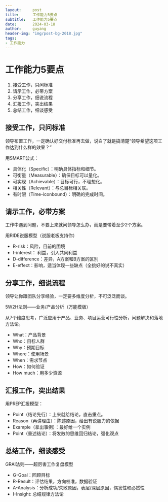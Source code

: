 ```yaml
---
layout:     post
title:      工作能力5要点
subtitle:   工作能力5要点
date:       2024-03-18
author:     guyang
header-img: "img/post-bg-2018.jpg"
tags:    
- 工作能力
---
```


# 工作能力5要点

 1. 接受工作，只问标准
 2. 请示工作，必带方案
 3. 分享工作，细说流程
 4. 汇报工作，突出结果
 5. 总结工作，细谈感受

## 接受工作，只问标准
领导布置工作，一定确认好交付标准再去做，说白了就是搞清楚“领导希望这项工作达到什么样的效果？”

用SMART公式：
 - 具体化（Specific）：明确具体指标和细节。
 - 可衡量（Measurable）：确保目标可以量化。
 - 可实现（Achievable）：目标可行，不理想化。
 - 相关性（Relevant）：与总目标相关联。
 - 有时限（Time-iconbound）：明确的完成时间。

## 请示工作，必带方案
工作中遇到问题，不要上来就问领导怎么办，而是要带着至少2个方案。

用RIDE说服模型（说服老板支持你）
 - R-risk：风险，目前的困境
 - I-interest： 利益，引入共同利益
 - D-difference：差异，A方案和B方案的区别
 - E-effect：影响，适当体现一些缺点（全挑好的说不真实）

## 分享工作，细说流程
领导让你跟团队分享经验，一定要多维度分析，不可泛泛而谈。

5W2H法则——业务/产品分析（万能模版）

从7个维度思考，广泛应用于产品、业务、项目运营可行性分析，问题解决和落地方法论。

 - What：产品背景
 - Who：目标人群
 - Why：预期目标
 - Where：使用场景
 - When：需求节点
 - How：如何验证
 - How much：用多少资源

## 汇报工作，突出结果
用PREP汇报模型：
- Point（结论先行）：上来就给结论，直击重点。
- Reason（再讲理由）：陈述原因，给出有说服力的依据
- Example（拿出事例）：最好给一个实例
- Point（重述结论）：将发散的思维回归结论，强化观点

## 总结工作，细谈感受
GRAI法则——超厉害工作复盘模型

 - G-Goal：回顾目标
 - R-Result：评估结果，方向校准，数据验证
 - A-Analysis：分析成功/失败原因，表层/深层原因，偶发性和必然性
 - I-Insight: 总结规律方法论